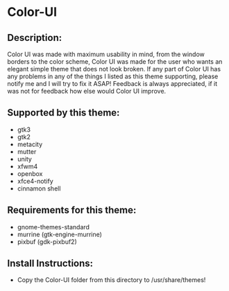 # Color-UI

## Description:
Color UI was made with maximum usability in mind, from the window borders to the color scheme, Color UI was made for the user who wants an elegant simple theme that does not look broken. If any part of Color UI has any problems in any of the things I listed as this theme supporting, please notify me and I will try to fix it ASAP! Feedback is always appreciated, if it was not for feedback how else would Color UI improve.

## Supported by this theme:
* gtk3
* gtk2
* metacity
* mutter
* unity
* xfwm4
* openbox
* xfce4-notify
* cinnamon shell

## Requirements for this theme:
* gnome-themes-standard
* murrine (gtk-engine-murrine)
* pixbuf (gdk-pixbuf2)

## Install Instructions:
* Copy the Color-UI folder from this directory to /usr/share/themes!
